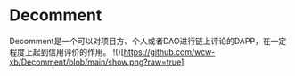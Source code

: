 # Decomment
Decomment是一个可以对项目方、个人或者DAO进行链上评论的DAPP，在一定程度上起到信用评价的作用。
!()[https://github.com/wcw-xb/Decomment/blob/main/show.png?raw=true]

